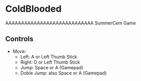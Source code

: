 # ColdBlooded
AAAAAAAAAAAAAAAAAAAAAAAAAAAA SummerCem Game

## Controls
- Move:
    - Left: A or Left Thumb Stick
    - Right: D or Left Thumb Stick
    - Jump: Space or A (Gamepad)
    - Doble Jump: also Space or A (Gamepad)
